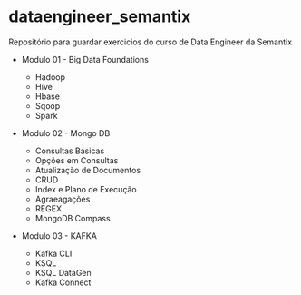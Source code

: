 # dataengineer_semantix

Repositório para guardar exercicios do curso de Data Engineer da Semantix

- Modulo 01 - Big Data Foundations

  - Hadoop
  - Hive
  - Hbase
  - Sqoop
  - Spark

- Modulo 02 - Mongo DB

  - Consultas Básicas
  - Opções em Consultas
  - Atualização de Documentos
  - CRUD
  - Index e Plano de Execução
  - Agraeagações
  - REGEX
  - MongoDB Compass

- Modulo 03 - KAFKA
  - Kafka CLI
  - KSQL
  - KSQL DataGen
  - Kafka Connect
